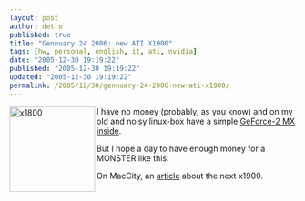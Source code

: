```yaml
---
layout: post
author: detro
published: true
title: "Gennuary 24 2006: new ATI X1900"
tags: [hw, personal, english, it, ati, nvidia]
date: "2005-12-30 19:19:22"
published: "2005-12-30 19:19:22"
updated: "2005-12-30 19:19:22"
permalink: /2005/12/30/gennuary-24-2006-new-ati-x1900/
---
```


<img width="150" align="left" alt="x1800" title="x1800" src="http://www.wpc-fr.net/images/articles/ati-x1800-le-concurrent-du-7800-gtx-en-test/x1800.jpg" />I have no money (probably, as you know) and on my old and noisy linux-box have a simple <a target="_blank" href="http://images.google.it/images?svnum=10&hl=it&lr=&q=geforce+2+mx&btnG=Cerca">GeForce-2 MX inside</a>.

But I hope a day to have enough money for a MONSTER like this:

On MacCity, an <a target="_blank" href="http://www.macitynet.it/macity/aA23432/index.shtml">article</a> about the next x1900.
